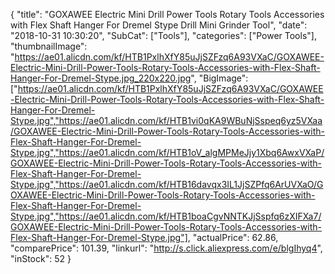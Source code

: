 {
	"title": "GOXAWEE Electric Mini Drill Power Tools Rotary Tools Accessories with Flex Shaft Hanger For Dremel Stype Drill Mini Grinder Tool",
	"date": "2018-10-31 10:30:20",
	"SubCat": ["Tools"],
	"categories": ["Power Tools"],
	"thumbnailImage": "https://ae01.alicdn.com/kf/HTB1PxlhXfY85uJjSZFzq6A93VXaC/GOXAWEE-Electric-Mini-Drill-Power-Tools-Rotary-Tools-Accessories-with-Flex-Shaft-Hanger-For-Dremel-Stype.jpg_220x220.jpg",
	"BigImage": ["https://ae01.alicdn.com/kf/HTB1PxlhXfY85uJjSZFzq6A93VXaC/GOXAWEE-Electric-Mini-Drill-Power-Tools-Rotary-Tools-Accessories-with-Flex-Shaft-Hanger-For-Dremel-Stype.jpg","https://ae01.alicdn.com/kf/HTB1vi0qKA9WBuNjSspeq6yz5VXaa/GOXAWEE-Electric-Mini-Drill-Power-Tools-Rotary-Tools-Accessories-with-Flex-Shaft-Hanger-For-Dremel-Stype.jpg","https://ae01.alicdn.com/kf/HTB1oV_algMPMeJjy1Xbq6AwxVXaP/GOXAWEE-Electric-Mini-Drill-Power-Tools-Rotary-Tools-Accessories-with-Flex-Shaft-Hanger-For-Dremel-Stype.jpg","https://ae01.alicdn.com/kf/HTB16davqx3IL1JjSZPfq6ArUVXaO/GOXAWEE-Electric-Mini-Drill-Power-Tools-Rotary-Tools-Accessories-with-Flex-Shaft-Hanger-For-Dremel-Stype.jpg","https://ae01.alicdn.com/kf/HTB1boaCgvNNTKJjSspfq6zXIFXa7/GOXAWEE-Electric-Mini-Drill-Power-Tools-Rotary-Tools-Accessories-with-Flex-Shaft-Hanger-For-Dremel-Stype.jpg"],
	"actualPrice": 62.86,
	"comparePrice": 101.39,
	"linkurl": "http://s.click.aliexpress.com/e/blgIhyq4",
	"inStock": 52
}
